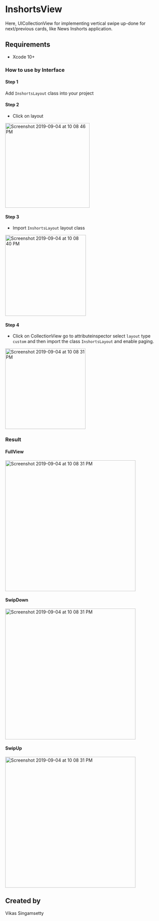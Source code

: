 # InshortsView
Here, UICollectionView for implementing vertical swipe  up-done for next/previous cards, like News Inshorts application.
## Requirements
- Xcode 10+

### How to use by Interface
#### Step 1
Add `InshortsLayout` class into your project 

#### Step 2
* Click on layout


<img width="268" alt="Screenshot 2019-09-04 at 10 08 46 PM" src="https://user-images.githubusercontent.com/15169802/74110035-f7ae2800-4bae-11ea-9bad-d4aebbcb7ecb.png">

#### Step 3
* Import `InshortsLayout` layout class 

<img width="256" alt="Screenshot 2019-09-04 at 10 08 40 PM" src="https://user-images.githubusercontent.com/15169802/74110041-085e9e00-4baf-11ea-8008-7a2316d11b6d.png">


#### Step 4
* Click on CollectionView go to attributeinspector select `layout` type `custom` and then import the class `InshortsLayout` and enable paging.

<img width="255" alt="Screenshot 2019-09-04 at 10 08 31 PM" src="https://user-images.githubusercontent.com/15169802/64274507-2588a400-cf61-11e9-9d9f-70da27741e01.png">


### Result 

#### FullView
<img width="414" alt="Screenshot 2019-09-04 at 10 08 31 PM" src="https://user-images.githubusercontent.com/15169802/74109741-0a732d80-4bac-11ea-81bd-1180ce7689db.png">

#### SwipDown
<img width="414" alt="Screenshot 2019-09-04 at 10 08 31 PM" src="https://user-images.githubusercontent.com/15169802/74109759-31c9fa80-4bac-11ea-8162-af53b7f285ca.png">

#### SwipUp
<img width="414" alt="Screenshot 2019-09-04 at 10 08 31 PM" src="https://user-images.githubusercontent.com/15169802/74109766-40181680-4bac-11ea-84b5-a2309e4211d7.png">

## Created by
Vikas Singamsetty
